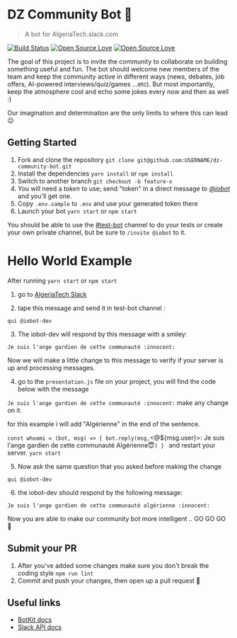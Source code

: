# DZ Community Bot 🤖
> A bot for AlgeriaTech.slack.com

[![Build Status](https://travis-ci.org/boennemann/badges.svg?branch=master)](https://travis-ci.org/algeriatech/dz-community-bot)
[![Open Source Love](https://badges.frapsoft.com/os/mit/mit.svg?v=102)](https://github.com/ellerbrock/open-source-badge/)
[![Open Source Love](https://badges.frapsoft.com/os/v1/open-source.svg?v=102)](https://github.com/ellerbrock/open-source-badge/)



The goal of this project is to invite the community to collaborate on building something useful and fun.
The bot should welcome new members of the team and keep the community active in different ways (news, debates,
job offers, AI-powered interviews/quiz/games ...etc).
But most importantly, keep the atmosphere cool and echo some jokes every now and then as well :)

Our imagination and determination are the only limits to where this can lead :wink:


## Getting Started

1. Fork and clone the repository
`git clone git@github.com:USERNAME/dz-community-bot.git`
2. Install the dependencies
`yarn install` or `npm install`
3. Switch to another branch
`git checkout -b feature-x`
4. You will need a _token_ to use; send "token"  in a direct message to _[@iobot]_ and you'll get one.
5. Copy `.env.sample` to `.env` and use your generated token there
6. Launch your bot
`yarn start` or `npm start`

You should be able to use the [#test-bot] channel to do your tests or create your own private channel, but be sure to `/invite @iobot` to it.

# Hello World Example 

After running `yarn start` or `npm start`
1. go to [AlgeriaTech Slack](https://algeriatech.slack.com/messages/test-bot/)

2. tape this message and send it in test-bot channel : 

`qui @iobot-dev`

3. The iobot-dev will respond by this message with a smiley: 

`Je suis l'ange gardien de cette communauté :innocent:`

Now we will make a little change to this message to verify if your server is up and processing messages. 

4. go to the `presentation.js` file on your project, you will find the code below with the message

`Je suis l'ange gardien de cette communauté :innocent:` make any change on it. 

for this example i will add "Algérienne" in the end of the sentence.

`
const whoami = (bot, msg) => {
  bot.reply(msg, `<@${msg.user}>: Je suis l'ange gardien de cette communauté Algérienne:innocent:`)
}
`
and restart your server. `yarn start`

5. Now ask the same question that you asked before making the change

`qui @iobot-dev`

6. the iobot-dev should respond by the following message: 

`Je suis l'ange gardien de cette communauté algérienne :innocent:`

Now you are able to make our community bot more intelligent .. GO GO GO :rocket:


## Submit your PR

1. After you've added some changes make sure you don't break the coding style
`npm run lint`
2. Commit and push your changes, then open up a pull request :rocket:

## Useful links
- [BotKit docs](https://github.com/howdyai/botkit/blob/master/readme-slack.md)
- [Slack API docs](https://api.slack.com/)


[@iobot]: https://algeriatech.slack.com/messages/@iobot/
[#test-bot]: https://algeriatech.slack.com/messages/test-bot/
